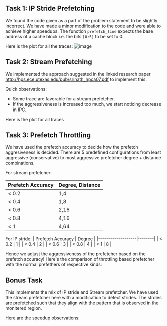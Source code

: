 ## Task 1: IP Stride Prefetching
We found the code given as a part of the problem statement to be slightly incorrect. We have made a minor modification to the code and were able to achieve higher speedups. The function `prefetch_line` expects the base address of a cache block i.e. the bits `[0:5]` to be set to 0.

Here is the plot for all the traces:
![image](https://github.com/cs683-iitb-autumn-2023/pa2-race-of-prefetchers-opcodeoutlaws/assets/48720143/078143f5-0222-4670-9339-3fdfaf324934)



## Task 2: Stream Prefetching
We implemented the approach suggested in the linked research paper http://hps.ece.utexas.edu/pub/srinath_hpca07.pdf to implement this.

Quick observations:
- Some trace are favorable for a stream prefetcher.
- If the aggressiveness is increased too much, we start noticing decrease in IPC.

Here is the plot for all traces

## Task 3: Prefetch Throttling
We have used the prefetch accuracy to decide how the prefetch aggresiveness is decided. There are 5 predefined configurations from least aggressive (conservative) to most aggressive prefetcher degree + distance combinations.

For stream prefetcher:

| Prefetch Accuracy | Degree, Distance |
| ----------------- | -----------------|
| < 0.2             | 1,4              |
| < 0.4             | 1,8              |
| < 0.6             | 2,16             |
| < 0.8             | 4,16             |
| < 1               | 4,64             |



For IP stride:
| Prefetch Accuracy | Degree |
|-------------------|--------|
| < 0.2             | 1      |
| < 0.4             | 2      |
| < 0.6             | 3      |
| < 0.8             | 4      |
| < 1               | 8      |



Hence we adjust the aggressiveness of the prefetcher based on the prefetch accuracy!
Here's the comparison of throttling based prefetcher with the normal prefethers of respective kinds:


## Bonus Task
This implements the mix of IP stride and Stream prefetcher. We have used the stream prefetcher here with a modification to detect strides. The strdies are prefetched such that they align with the pattern that is observed in the monitered region.

Here are the speedup observations:
